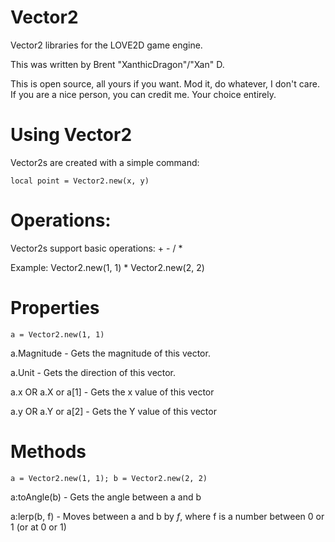 # Vector2
Vector2 libraries for the LOVE2D game engine.

This was written by Brent "XanthicDragon"/"Xan" D.

This is open source, all yours if you want. Mod it, do whatever, I don't care. If you are a nice person, you can credit me. Your choice entirely.

# Using Vector2
Vector2s are created with a simple command:

`local point = Vector2.new(x, y)`


# Operations:
Vector2s support basic operations: + - / *

Example: Vector2.new(1, 1) * Vector2.new(2, 2)


# Properties
`a = Vector2.new(1, 1)`

a.Magnitude - Gets the magnitude of this vector.

a.Unit - Gets the direction of this vector.

a.x OR a.X or a[1] - Gets the x value of this vector

a.y OR a.Y or a[2] - Gets the Y value of this vector


# Methods
`a = Vector2.new(1, 1); b = Vector2.new(2, 2)`

a:toAngle(b) - Gets the angle between a and b

a:lerp(b, f) - Moves between a and b by *f*, where f is a number between 0 or 1 (or at 0 or 1)
